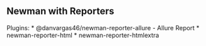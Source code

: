 Newman with Reporters
---------------------

Plugins:
    * @danvargas46/newman-reporter-allure - Allure Report
    * newman-reporter-html
    * newman-reporter-htmlextra

